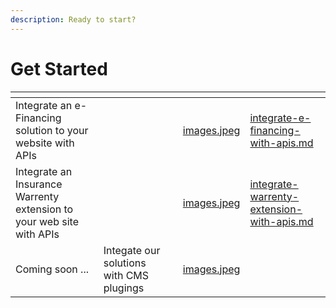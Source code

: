 ```yaml
---
description: Ready to start?
---
```


# Get Started

<table data-card-size="large" data-view="cards"><thead><tr><th></th><th></th><th></th><th data-hidden data-card-cover data-type="files"></th><th data-hidden data-card-target data-type="content-ref"></th></tr></thead><tbody><tr><td>Integrate an e-Financing solution to your website with APIs</td><td></td><td></td><td><a href="../.gitbook/assets/images.jpeg">images.jpeg</a></td><td><a href="get-started/integrate-e-financing-with-apis.md">integrate-e-financing-with-apis.md</a></td></tr><tr><td>Integrate an Insurance Warrenty extension to your web site with APIs </td><td></td><td></td><td><a href="../.gitbook/assets/images.jpeg">images.jpeg</a></td><td><a href="get-started/integrate-warrenty-extension-with-apis.md">integrate-warrenty-extension-with-apis.md</a></td></tr><tr><td>Coming soon ...</td><td>Integate our solutions with CMS plugings</td><td></td><td><a href="../.gitbook/assets/images.jpeg">images.jpeg</a></td><td></td></tr></tbody></table>
